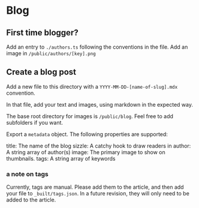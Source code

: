# Blog

## First time blogger?

Add an entry to `./authors.ts` following the conventions in the file.
Add an image in `/public/authors/[key].png`

## Create a blog post

Add a new file to this directory with a `YYYY-MM-DD-[name-of-slug].mdx` convention.

In that file, add your text and images, using markdown in the expected way.

The base root directory for images is `/public/blog`. Feel free to add subfolders if you want.

Export a `metadata` object. The following properties are supported:

title: The name of the blog
sizzle: A catchy hook to draw readers in
author: A string array of author(s)
image: The primary image to show on thumbnails.
tags: A string array of keywords

### a note on tags

Currently, tags are manual. Please add them to the article, and then add your file to `_built/tags.json`. In a future revision, they will only need to be added to the article.
